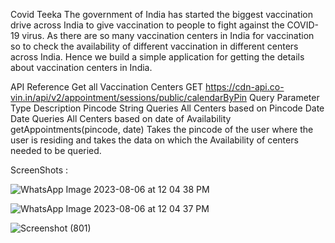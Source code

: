 Covid Teeka
The government of India has started the biggest vaccination drive across India to give vaccination to people to fight against the COVID-19 virus. As there are so many vaccination centers in India for vaccination so to check the availability of different vaccination in different centers across India. Hence we build a simple application for getting the details about vaccination centers in India.

API Reference
Get all Vaccination Centers
  GET https://cdn-api.co-vin.in/api/v2/appointment/sessions/public/calendarByPin
Query Parameter	Type	Description
Pincode	String	Queries All Centers based on Pincode
Date	Date	Queries All Centers based on date of Availability
getAppointments(pincode, date)
Takes the pincode of the user where the user is residing and takes the data on which the Availability of centers needed to be queried.

ScreenShots :

![WhatsApp Image 2023-08-06 at 12 04 38 PM](https://github.com/HarshGupta02/Covid-Teeka/assets/77138269/5db86051-f53d-4a52-b7f6-d4b83fffcfa3)

![WhatsApp Image 2023-08-06 at 12 04 37 PM](https://github.com/HarshGupta02/Covid-Teeka/assets/77138269/bddb5b2c-d88d-4f6c-846b-98210864b29f)

![Screenshot (801)](https://github.com/HarshGupta02/Covid-Teeka/assets/77138269/382379a0-dae7-44e1-8c8c-8de4d7d37945)
